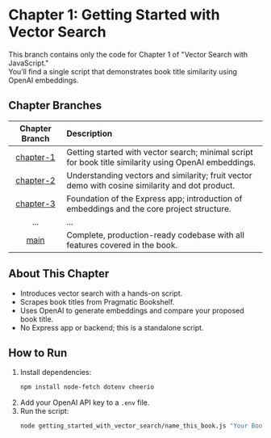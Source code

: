 # Chapter 1: Getting Started with Vector Search

This branch contains only the code for Chapter 1 of "Vector Search with JavaScript."  
You’ll find a single script that demonstrates book title similarity using OpenAI embeddings.

## Chapter Branches

| Chapter Branch | Description                                                                                                   |
|:--------------:|:-------------------------------------------------------------------------------------------------------------|
| [chapter-1](https://github.com/hummusonrails/vector-example-blog-platform/tree/chapter-1) | Getting started with vector search; minimal script for book title similarity using OpenAI embeddings.           |
| [chapter-2](https://github.com/hummusonrails/vector-example-blog-platform/tree/chapter-2) | Understanding vectors and similarity; fruit vector demo with cosine similarity and dot product.                 |
| [chapter-3](https://github.com/hummusonrails/vector-example-blog-platform/tree/chapter-3) | Foundation of the Express app; introduction of embeddings and the core project structure.                      |
| ...            | ...                                                                                                           |
| [main](https://github.com/hummusonrails/vector-example-blog-platform/tree/main)           | Complete, production-ready codebase with all features covered in the book.                                     |

## About This Chapter

- Introduces vector search with a hands-on script.
- Scrapes book titles from Pragmatic Bookshelf.
- Uses OpenAI to generate embeddings and compare your proposed book title.
- No Express app or backend; this is a standalone script.

## How to Run

1. Install dependencies:
   ```sh
   npm install node-fetch dotenv cheerio
   ```
2. Add your OpenAI API key to a `.env` file.
3. Run the script:
   ```sh
   node getting_started_with_vector_search/name_this_book.js "Your Book Title"
   ```
